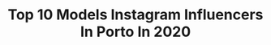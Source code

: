 ---
title: Top 10 Models Instagram Influencers In Porto In 2020
description: >-
  Find top models Instagram influencers in Porto in 2020. Most popular hashtags: #porto #stayhome #beach #coronavirus.
platform: Instagram
profiles:
  - username: "iamfabioteles"
    fullname: >-
      F A B I O • T E L E S
    location: "Portugal"
    followers: 85047
    engagement: 1218
    commentsToLikes: 0.013822
    id: ck5qdynmfxw7z0i118o9xwukj
    verified: false
    hashtags: "#tranquilidade, #menstyle, #testshoot, #fiqueemcasa"
  - username: "dr_marta_beauty"
    fullname: >-
      ✨ THE ART OF CREATING BEAUTY ✨
    location: "Portugal"
    followers: 38640
    engagement: 146
    commentsToLikes: 0.209021
    id: ck6u70lbhirwx0j71rhw2a3ho
    verified: false
    hashtags: "#repost, #gorgeous, #keepsafe, #newbeginnings"
  - username: "nicolasartorte"
    fullname: >-
      Nicolas Sartorte
    location: "Portugal"
    followers: 2135
    engagement: 1346
    commentsToLikes: 0.095533
    id: ckap2ajw3y14n0i78bh3881to
    verified: false
    hashtags: "#friends, #novosbaianos, #tudovaificarbem, #nature"
  - username: "mapesii"
    fullname: >-
      Marília Pedrosa
    location: "Portugal"
    followers: 6333
    engagement: 849
    commentsToLikes: 0.231614
    id: ck9weaecnje0z0j780lugg4np
    verified: false
    hashtags: "#challengegroup, #padraodosdescobrimentos, #praiadaursa, #challengerfam"
  - username: "pilotelton"
    fullname: >-
      Elton
    location: "Portugal"
    followers: 24116
    engagement: 728
    commentsToLikes: 0.014424
    id: ck8t82wajiwsp0j78k7cof1uc
    verified: false
    hashtags: "#andorra, #crossfitboy, #timeoff, #mountain"
  - username: "ritalopesalmeida"
    fullname: >-
      Rita Almeida
    location: "Portugal"
    followers: 6368
    engagement: 1875
    commentsToLikes: 0.024380
    id: ck8t6t58aelw10j78oe42y4jf
    verified: false
    hashtags: "#lookinspiracao, #womenartists, #body, #partystyling"
  - username: "gabriell_boss"
    fullname: >-
      Gabriell Boss
    location: "Portugal"
    followers: 16848
    engagement: 1070
    commentsToLikes: 0.028334
    id: ck6tlp2386d6z0j718imm6o92
    verified: false
    hashtags: "#american, #azul, #drawing, #thanks"
  - username: "megmmorais"
    fullname: >-
      Margarida Morais
    location: "Portugal"
    followers: 31636
    engagement: 500
    commentsToLikes: 0.061917
    id: ck0twpai2g9s70i197zk1o98z
    verified: false
    hashtags: "#vergegirl, #margarida, #love, #getfit"
  - username: "jonathansampaio"
    fullname: >-
      Jonathan Sampaio
    location: "Portugal"
    followers: 79440
    engagement: 629
    commentsToLikes: 0.028914
    id: ck5btkc5pg4d30i11y71l0q03
    verified: true
    hashtags: "#maisonsimons, #paris, #polaroid, #modellife"
  - username: "kevinsampaiotwin"
    fullname: >-
      Kevin Sampaio
    location: "Portugal"
    followers: 90902
    engagement: 583
    commentsToLikes: 0.025701
    id: ck5btkddmg4fv0i11z5m30slo
    verified: true
    hashtags: "#deuxsampaio, #nyc"
---